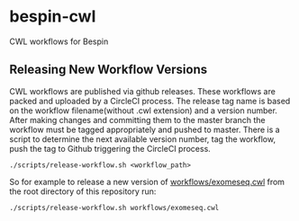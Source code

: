 # bespin-cwl
CWL workflows for Bespin

## Releasing New Workflow Versions

CWL workflows are published via github releases. These workflows are packed and uploaded by a CircleCI process.
The release tag name is based on the workflow filename(without .cwl extension) and a version number.
After making changes and committing them to the master branch the workflow must be tagged appropriately and pushed to master.
There is a script to determine the next available version number, tag the workflow, push the tag to Github triggering the CircleCI process.
```
./scripts/release-workflow.sh <workflow_path>
```
So for example to release a new version of [workflows/exomeseq.cwl](https://github.com/Duke-GCB/bespin-cwl/blob/master/workflows/exomeseq.cwl) from the root directory of this repository
run:
```
./scripts/release-workflow.sh workflows/exomeseq.cwl
```


